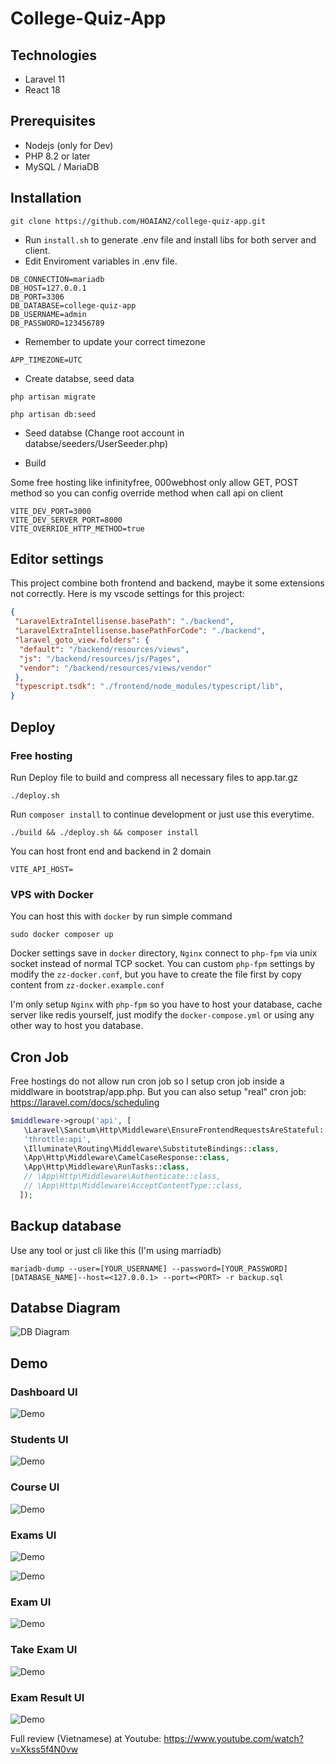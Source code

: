 # College-Quiz-App

## Technologies

- Laravel 11
- React 18

## Prerequisites

- Nodejs (only for Dev)
- PHP 8.2 or later
- MySQL / MariaDB

## Installation

``` console
git clone https://github.com/HOAIAN2/college-quiz-app.git
```

- Run `install.sh` to generate .env file and install libs for both server and client.
- Edit Enviroment variables in .env file.

``` env
DB_CONNECTION=mariadb
DB_HOST=127.0.0.1
DB_PORT=3306
DB_DATABASE=college-quiz-app
DB_USERNAME=admin
DB_PASSWORD=123456789
````

- Remember to update your correct timezone

``` env
APP_TIMEZONE=UTC
```

- Create databse, seed data

```console
php artisan migrate
```

```console
php artisan db:seed
```

- Seed databse (Change root account in databse/seeders/UserSeeder.php)

- Build

Some free hosting like infinityfree, 000webhost only allow GET, POST method so you can config override method when call api on client

``` env
VITE_DEV_PORT=3000
VITE_DEV_SERVER_PORT=8000
VITE_OVERRIDE_HTTP_METHOD=true
```

## Editor settings

This project combine both frontend and backend, maybe it some extensions not correctly. Here is my vscode settings for this project:

```json
{
 "LaravelExtraIntellisense.basePath": "./backend",
 "LaravelExtraIntellisense.basePathForCode": "./backend",
 "laravel_goto_view.folders": {
  "default": "/backend/resources/views",
  "js": "/backend/resources/js/Pages",
  "vendor": "/backend/resources/views/vendor"
 },
 "typescript.tsdk": "./frontend/node_modules/typescript/lib",
}
```

## Deploy

### Free hosting

Run Deploy file to build and compress all necessary files to app.tar.gz

```console
./deploy.sh
```

Run `composer install` to continue development or just use this everytime.

```console
./build && ./deploy.sh && composer install
```

You can host front end and backend in 2 domain

```env
VITE_API_HOST=
```

### VPS with Docker

You can host this with `docker` by run simple command

```console
sudo docker composer up
```

Docker settings save in `docker` directory, `Nginx` connect to `php-fpm` via unix socket instead of normal TCP socket. You can custom `php-fpm` settings by modify the `zz-docker.conf`, but you have to create the file first by copy content from `zz-docker.example.conf`

I'm only setup `Nginx` with `php-fpm` so you have to host your database, cache server like redis yourself, just modify the `docker-compose.yml` or using any other way to host you database.

## Cron Job

Free hostings do not allow run cron job so I setup cron job inside a middlware in bootstrap/app.php. But you can also setup "real" cron job: <https://laravel.com/docs/scheduling>

```php
$middleware->group('api', [
   \Laravel\Sanctum\Http\Middleware\EnsureFrontendRequestsAreStateful::class,
   'throttle:api',
   \Illuminate\Routing\Middleware\SubstituteBindings::class,
   \App\Http\Middleware\CamelCaseResponse::class,
   \App\Http\Middleware\RunTasks::class,
   // \App\Http\Middleware\Authenticate::class,
   // \App\Http\Middleware\AcceptContentType::class,
  ]);
```

## Backup database

Use any tool or just cli like this (I'm using marriadb)

```console
mariadb-dump --user=[YOUR_USERNAME] --password=[YOUR_PASSWORD] [DATABASE_NAME]--host=<127.0.0.1> --port=<PORT> -r backup.sql
```

## Databse Diagram

![DB Diagram](./img/college-quiz-app.png)

## Demo

### Dashboard UI

![Demo](./img/Screenshot%202024-06-03%20075639.jpg)

### Students UI

![Demo](./img/Screenshot%202024-05-19%20092946.jpg)

### Course UI

![Demo](./img/Screenshot%202024-05-19%20093057.jpg)

### Exams UI

![Demo](./img/Screenshot%202024-05-19%20093427.jpg)

![Demo](./img/Screenshot%202024-05-19%20094618.jpg)

### Exam UI

![Demo](./img/Screenshot%202024-05-23%20124000.jpg)

### Take Exam UI

![Demo](./img/Screenshot%202024-05-20%20144619.jpg)

### Exam Result UI

![Demo](./img/Screenshot%202024-05-20%20144710.jpg)

Full review (Vietnamese) at Youtube: <https://www.youtube.com/watch?v=Xkss5f4N0vw>
